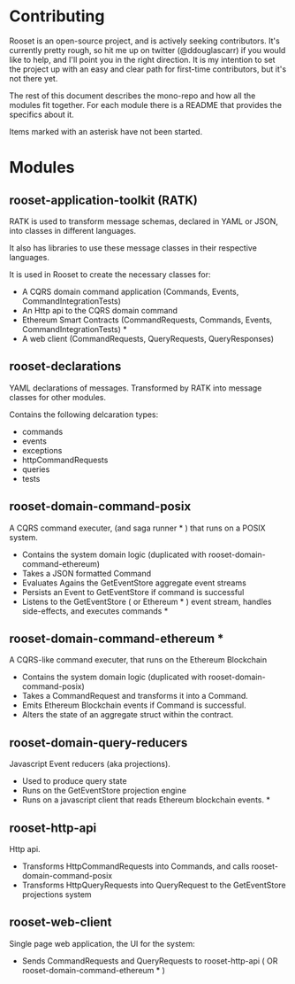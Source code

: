 Contributing
=============

Rooset is an open-source project, and is actively seeking contributors. It's currently pretty rough, so hit me up on twitter (@ddouglascarr) if you would like to help, and I'll point you in the right direction. It is my intention to set the project up with an easy and clear path for first-time contributors, but it's not there yet.

The rest of this document describes the mono-repo and how all the modules fit together. For each module there is a README that provides the specifics about it.

Items marked with an asterisk have not been started.


Modules
========



rooset-application-toolkit (RATK)
---------------------------------

RATK is used to transform message schemas, declared in YAML or JSON, into classes in different languages.

It also has libraries to use these message classes in their respective languages.

It is used in Rooset to create the necessary classes for:

  - A CQRS domain command application (Commands, Events, CommandIntegrationTests)
  - An Http api to the CQRS domain command
  - Ethereum Smart Contracts (CommandRequests, Commands, Events, CommandIntegrationTests) *
  - A web client (CommandRequests, QueryRequests, QueryResponses)



rooset-declarations
------------------

YAML declarations of messages. Transformed by RATK into message classes for other modules.

Contains the following delcaration types:

  - commands
  - events
  - exceptions
  - httpCommandRequests
  - queries
  - tests



rooset-domain-command-posix
-----------------------------

A CQRS command executer, (and saga runner * ) that runs on a POSIX system.

  - Contains the system domain logic (duplicated with rooset-domain-command-ethereum)
  - Takes a JSON formatted Command
  - Evaluates Agains the GetEventStore aggregate event streams
  - Persists an Event to GetEventStore if command is successful
  - Listens to the GetEventStore ( or Ethereum * ) event stream,
        handles side-effects, and executes commands *



rooset-domain-command-ethereum *
--------------------------------

A CQRS-like command executer, that runs on the Ethereum Blockchain

  - Contains the system domain logic (duplicated with rooset-domain-command-posix)
  - Takes a CommandRequest and transforms it into a Command.
  - Emits Ethereum Blockchain events if Command is successful.
  - Alters the state of an aggregate struct within the contract.



rooset-domain-query-reducers
----------------------------

Javascript Event reducers (aka projections).

  - Used to produce query state
  - Runs on the GetEventStore projection engine
  - Runs on a javascript client that reads Ethereum blockchain events. *



rooset-http-api
---------------

Http api.

  - Transforms HttpCommandRequests into Commands, and calls rooset-domain-command-posix
  - Transforms HttpQueryRequests into QueryRequest to the GetEventStore projections system



rooset-web-client
-----------------

Single page web application, the UI for the system:

  - Sends CommandRequests and QueryRequests to rooset-http-api ( OR
        rooset-domain-command-ethereum * )
